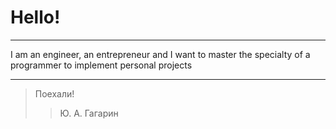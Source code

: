 # Hello!

***

I am an engineer, an entrepreneur and I want to master the specialty of a programmer to implement personal projects

***

> Поехали!
>
>> Ю. А. Гагарин